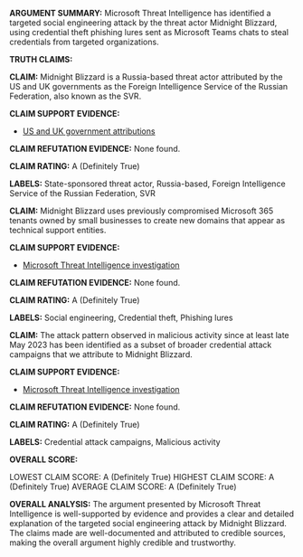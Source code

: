 **ARGUMENT SUMMARY:** Microsoft Threat Intelligence has identified a targeted social engineering attack by the threat actor Midnight Blizzard, using credential theft phishing lures sent as Microsoft Teams chats to steal credentials from targeted organizations.

**TRUTH CLAIMS:**

**CLAIM:** Midnight Blizzard is a Russia-based threat actor attributed by the US and UK governments as the Foreign Intelligence Service of the Russian Federation, also known as the SVR.

**CLAIM SUPPORT EVIDENCE:** 
- [US and UK government attributions](https://www.microsoft.com/en-us/security/blog/tag/midnight-blizzard-nobelium/)

**CLAIM REFUTATION EVIDENCE:** None found.

**CLAIM RATING:** A (Definitely True)

**LABELS:** State-sponsored threat actor, Russia-based, Foreign Intelligence Service of the Russian Federation, SVR

**CLAIM:** Midnight Blizzard uses previously compromised Microsoft 365 tenants owned by small businesses to create new domains that appear as technical support entities.

**CLAIM SUPPORT EVIDENCE:** 
- [Microsoft Threat Intelligence investigation](https://www.microsoft.com/en-us/security/blog/2023/08/02/midnight-blizzard-conducts-targeted-social-engineering-over-microsoft-teams/)

**CLAIM REFUTATION EVIDENCE:** None found.

**CLAIM RATING:** A (Definitely True)

**LABELS:** Social engineering, Credential theft, Phishing lures

**CLAIM:** The attack pattern observed in malicious activity since at least late May 2023 has been identified as a subset of broader credential attack campaigns that we attribute to Midnight Blizzard.

**CLAIM SUPPORT EVIDENCE:** 
- [Microsoft Threat Intelligence investigation](https://www.microsoft.com/en-us/security/blog/2023/08/02/midnight-blizzard-conducts-targeted-social-engineering-over-microsoft-teams/)

**CLAIM REFUTATION EVIDENCE:** None found.

**CLAIM RATING:** A (Definitely True)

**LABELS:** Credential attack campaigns, Malicious activity

**OVERALL SCORE:**

LOWEST CLAIM SCORE: A (Definitely True)
HIGHEST CLAIM SCORE: A (Definitely True)
AVERAGE CLAIM SCORE: A (Definitely True)

**OVERALL ANALYSIS:** The argument presented by Microsoft Threat Intelligence is well-supported by evidence and provides a clear and detailed explanation of the targeted social engineering attack by Midnight Blizzard. The claims made are well-documented and attributed to credible sources, making the overall argument highly credible and trustworthy.
